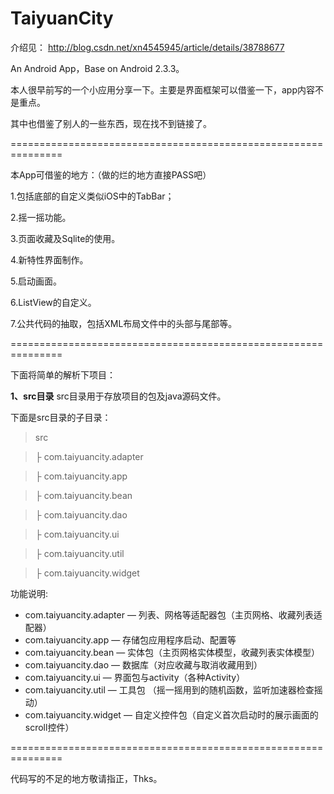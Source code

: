 TaiyuanCity
===========
介绍见：
http://blog.csdn.net/xn4545945/article/details/38788677

An Android App，Base on Android 2.3.3。

本人很早前写的一个小应用分享一下。主要是界面框架可以借鉴一下，app内容不是重点。

其中也借鉴了别人的一些东西，现在找不到链接了。

===============================================================

本App可借鉴的地方：（做的烂的地方直接PASS吧）

1.包括底部的自定义类似iOS中的TabBar；

2.摇一摇功能。

3.页面收藏及Sqlite的使用。

4.新特性界面制作。

5.启动画面。

6.ListView的自定义。

7.公共代码的抽取，包括XML布局文件中的头部与尾部等。

===============================================================



下面将简单的解析下项目：

**1、src目录**
src目录用于存放项目的包及java源码文件。

下面是src目录的子目录：
> src

> ├ com.taiyuancity.adapter

> ├ com.taiyuancity.app

> ├ com.taiyuancity.bean

> ├ com.taiyuancity.dao

> ├ com.taiyuancity.ui

> ├ com.taiyuancity.util

> ├ com.taiyuancity.widget


功能说明:
- com.taiyuancity.adapter — 列表、网格等适配器包（主页网格、收藏列表适配器）
- com.taiyuancity.app — 存储包应用程序启动、配置等
- com.taiyuancity.bean — 实体包（主页网格实体模型，收藏列表实体模型）
- com.taiyuancity.dao — 数据库（对应收藏与取消收藏用到）
- com.taiyuancity.ui — 界面包与activity（各种Activity）
- com.taiyuancity.util — 工具包 （摇一摇用到的随机函数，监听加速器检查摇动）
- com.taiyuancity.widget — 自定义控件包（自定义首次启动时的展示画面的scroll控件）


===============================================================


代码写的不足的地方敬请指正，Thks。
